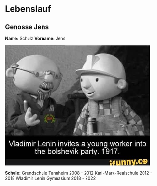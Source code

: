 # Lebenslauf

## Genosse Jens

**Name:** Schulz
**Vorname:** Jens

![profile_picture](picture01.png)

**Schule:** Grundschule Tannheim 2008 - 2012
			 Karl-Marx-Realschule 2012 - 2018
			 Wladimir Lenin Gymnasium 2018 - 2022
			 
